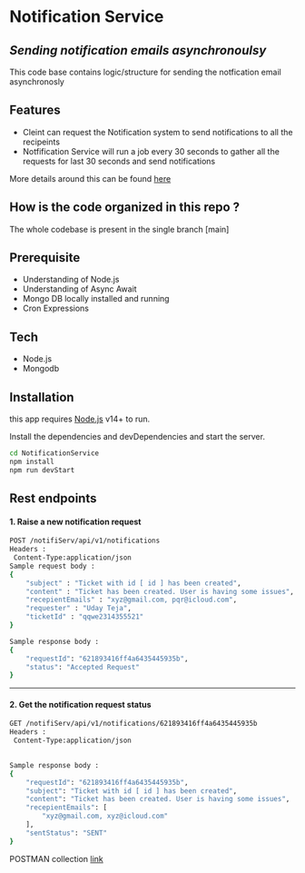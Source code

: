 # Notification Service 
## _Sending notification emails asynchronoulsy_ 

This code base contains logic/structure  for sending the notfication email asynchronosly
## Features
* Cleint can request the Notification system to send notifications to all the recipeints
* Notfification Service will run a job every 30 seconds to gather all the requests for last 30 seconds and send notifications

  
More details around this can be found [here](https://docs.google.com/document/d/1BBZSD4MQFWPE-yXs6gFyP7KUfxgBjLCzbVrH-vjK3Do/edit?usp=sharing) 

## How is the code organized in this repo ?
The whole codebase is present in the single branch [main] 

## Prerequisite
- Understanding of Node.js
- Understanding of Async Await
- Mongo DB locally installed and running
- Cron Expressions

## Tech
- Node.js
- Mongodb


## Installation

this app requires [Node.js](https://nodejs.org/) v14+ to run.

Install the dependencies and devDependencies and start the server.

```sh
cd NotificationService
npm install
npm run devStart
```

## Rest endpoints
#### 1. Raise a new notification request 

```sh
POST /notifiServ/api/v1/notifications
Headers :
 Content-Type:application/json
Sample request body :
{
	"subject" : "Ticket with id [ id ] has been created",
	"content" : "Ticket has been created. User is having some issues",
	"recepientEmails" : "xyz@gmail.com, pqr@icloud.com",
	"requester" : "Uday Teja",
	"ticketId" : "qqwe2314355521"
}

Sample response body :
{
    "requestId": "621893416ff4a6435445935b",
    "status": "Accepted Request"
}
```
--- 
#### 2. Get the notification request status

```sh
GET /notifiServ/api/v1/notifications/621893416ff4a6435445935b
Headers :
 Content-Type:application/json
 

Sample response body :
{
    "requestId": "621893416ff4a6435445935b",
    "subject": "Ticket with id [ id ] has been created",
    "content": "Ticket has been created. User is having some issues",
    "recepientEmails": [
        "xyz@gmail.com, xyz@icloud.com"
    ],
    "sentStatus": "SENT"
}
```


POSTMAN collection [link](https://www.getpostman.com/collections/8bf84203b31e343a8b63)
